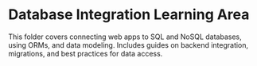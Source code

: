# Database Integration Learning Area

This folder covers connecting web apps to SQL and NoSQL databases, using ORMs, and data modeling. Includes guides on backend integration, migrations, and best practices for data access. 